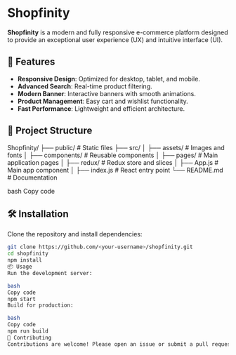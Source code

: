 # Shopfinity

**Shopfinity** is a modern and fully responsive e-commerce platform designed to provide an exceptional user experience (UX) and intuitive interface (UI).

## 🚀 Features

- **Responsive Design**: Optimized for desktop, tablet, and mobile.
- **Advanced Search**: Real-time product filtering.
- **Modern Banner**: Interactive banners with smooth animations.
- **Product Management**: Easy cart and wishlist functionality.
- **Fast Performance**: Lightweight and efficient architecture.

## 📂 Project Structure

Shopfinity/ ├── public/ # Static files ├── src/ │ ├── assets/ # Images and fonts │ ├── components/ # Reusable components │ ├── pages/ # Main application pages │ ├── redux/ # Redux store and slices │ ├── App.js # Main app component │ ├── index.js # React entry point └── README.md # Documentation

bash
Copy code

## 🛠️ Installation

Clone the repository and install dependencies:
```bash
git clone https://github.com/<your-username>/shopfinity.git
cd shopfinity
npm install
📦 Usage
Run the development server:

bash
Copy code
npm start
Build for production:

bash
Copy code
npm run build
🤝 Contributing
Contributions are welcome! Please open an issue or submit a pull request.

